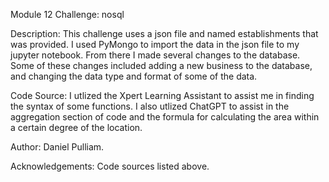 Module 12 Challenge: nosql

Description: This challenge uses a json file and named establishments that was provided. I used PyMongo to import the data in the json file to my jupyter notebook. From there I made several changes to the database. Some of these changes included adding a new business to the database, and changing the data type and format of some of the data. 


Code Source: I utlized the Xpert Learning Assistant to assist me in finding the syntax of some functions. I also utlized ChatGPT to assist in the aggregation section of code and the formula for calculating the area within a certain degree of the location.

Author: Daniel Pulliam.

Acknowledgements: Code sources listed above.

